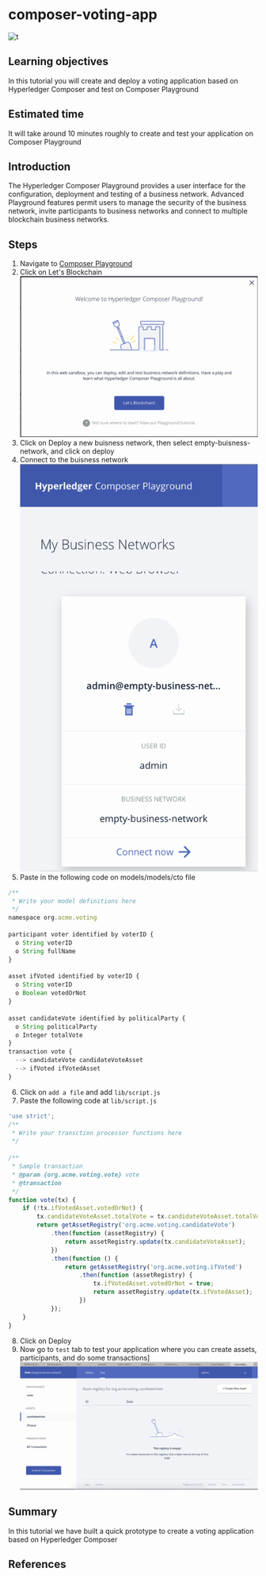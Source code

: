 # composer-voting-app

![t](images/t.jpg)

## Learning objectives

In this tutorial you will create and deploy a voting application based on Hyperledger Composer and test on Composer Playground 

## Estimated time

It will take around 10 minutes roughly to create and test your application on Composer Playground

## Introduction
The Hyperledger Composer Playground provides a user interface for the configuration, deployment and testing of a business network. Advanced Playground features permit users to manage the security of the business network, invite participants to business networks and connect to multiple blockchain business networks.

## Steps
1. Navigate to [Composer Playground](http://composer-playground.mybluemix.net)
2. Click on Let's Blockchain
![1](images/1.png)
3. Click on Deploy a new buisness network, then select empty-buisness-network, and click on deploy
4. Connect to the buisness network 
![2](images/2.png)
5. Paste in the following code on models/models/cto file
```JavaScript
/**
 * Write your model definitions here
 */
namespace org.acme.voting

participant voter identified by voterID {
  o String voterID
  o String fullName
}

asset ifVoted identified by voterID {
  o String voterID
  o Boolean votedOrNot
}

asset candidateVote identified by politicalParty {
  o String politicalParty
  o Integer totalVote
}
transaction vote {
  --> candidateVote candidateVoteAsset
  --> ifVoted ifVotedAsset
}
```
6. Click on ```add a file``` and add ```lib/script.js```
7. Paste the following code at ```lib/script.js```

```JavaScript
'use strict';
/**
 * Write your transction processor functions here
 */

/**
 * Sample transaction
 * @param {org.acme.voting.vote} vote
 * @transaction
 */
function vote(tx) {
    if (!tx.ifVotedAsset.votedOrNot) {
        tx.candidateVoteAsset.totalVote = tx.candidateVoteAsset.totalVote + 1;
        return getAssetRegistry('org.acme.voting.candidateVote')
            .then(function (assetRegistry) {
                return assetRegistry.update(tx.candidateVoteAsset);
            })
            .then(function () {
                return getAssetRegistry('org.acme.voting.ifVoted')
                    .then(function (assetRegistry) {
                        tx.ifVotedAsset.votedOrNot = true;
                        return assetRegistry.update(tx.ifVotedAsset);
                    })
            });
    }
}
```
8. Click on Deploy
9. Now go to ```test``` tab to test your application where you can create assets, participants, and do some transactions]
![3](images/3.png)
## Summary
In this tutorial we have built a quick prototype to create a voting application based on Hyperledger Composer
## References



